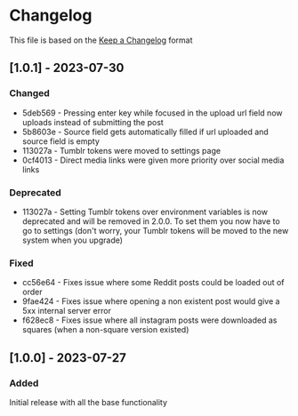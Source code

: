 # Changelog

This file is based on the [Keep a Changelog](https://keepachangelog.com/en/1.0.0/) format

## [1.0.1] - 2023-07-30

### Changed

- 5deb569 - Pressing enter key while focused in the upload url field now uploads instead of submitting the post
- 5b8603e - Source field gets automatically filled if url uploaded and source field is empty
- 113027a - Tumblr tokens were moved to settings page
- 0cf4013 - Direct media links were given more priority over social media links

### Deprecated

- 113027a - Setting Tumblr tokens over environment variables is now deprecated and will be removed in 2.0.0. To set them you now have to go to settings (don't worry, your Tumblr tokens will be moved to the new system when you upgrade)

### Fixed

- cc56e64 - Fixes issue where some Reddit posts could be loaded out of order
- 9fae424 - Fixes issue where opening a non existent post would give a 5xx internal server error
- f628ec8 - Fixes issue where all instagram posts were downloaded as squares (when a non-square version existed)

## [1.0.0] - 2023-07-27

### Added

Initial release with all the base functionality
